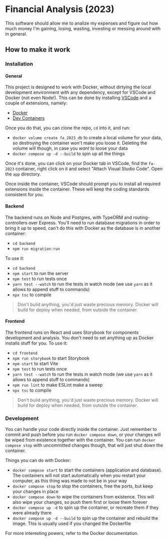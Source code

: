 # Financial Analysis (2023)

This software should allow me to analize my expenses and figure out how much money I'm gaining, losing, wasting, investing or messing around with in general.

## How to make it work

### Installation

#### General

This project is designed to work with Docker, without dirtying the local development environment with any dependency, except for VSCode and Docker (not even Node!). This can be done by installing [VSCode](https://code.visualstudio.com/) and a couple of extensions, namely:

- [Docker](https://marketplace.visualstudio.com/items?itemName=ms-azuretools.vscode-docker)
- [Dev Containers](https://marketplace.visualstudio.com/items?itemName=ms-vscode-remote.remote-containers)

Once you do that, you can clone the repo, `cd` into it, and run:

- `docker volume create fa_2023_db` to create a local volume for your data, so destroying the container won't make you loose it. Deleting the volume will though, in case you _want_ to loose your data
- `docker compose up -d --build` to spin up all the things

Once it's done, you can click on your Docker tab in VSCode, find the `fa-2023` container, right click on it and select "Attach Visual Studio Code". Open the `app` directory.

Once inside the container, VSCode should prompt you to install all required extensions inside the container. These will keep the coding standards consistent for you.

#### Backend

The backend runs on Node and Postgres, with TypeORM and routing-controllers over Express. You'll need to run database migrations in order to bring it up to speed, can't do this with Docker as the database is in another container:

- `cd backend`
- `npm run migration:run`

To use it:

- `cd backend`
- `npm start` to run the server
- `npm test` to run tests once
- `yarn test --watch` to run the tests in watch mode (we use `yarn` as it allows to append stuff to commands)
- `npx tsc` to compile

> Don't build anything, you'd just waste precious memory. Docker will build for deploy when needed, from outside the container.

#### Frontend

The frontend runs on React and uses Storybook for components development and analysis. You don't need to set anything up as Docker installs stuff for you. To use it:

- `cd frontend`
- `npm run storybook` to start Storybook
- `npm start` to start Vite
- `npm test` to run tests once
- `yarn test --watch` to run the tests in watch mode (we use `yarn` as it allows to append stuff to commands)
- `npm run lint` to make ESLint make a sweep
- `npx tsc` to compile

> Don't build anything, you'd just waste precious memory. Docker will build for deploy when needed, from outside the container.

### Development

You can handle your code directly inside the container. Just remember to commit and push before you run `docker compose down`, or your changes will be wiped from existence together with the container. You can run `docker compose stop` with uncommitted changes though, that will just shut down the container.

Things you can do with Docker:

- `docker compose start` to start the containers (application and database). The containers will not start automatically when you restart your computer, as this thing was made to not be in your way
- `docker compose stop` to stop the containers, free the ports, but keep your changes in place
- `docker compose down` to wipe the containers from existence. This will also wipe your changes, so push them first or loose them forever
- `docker compose up -d` to spin up the container, or recreate them if they were already there
- `docker compose up -d --build` to spin up the container and rebuild the image. This is usually used if you changed the Dockerfile

For more interesting powers, refer to the Docker documentation.
